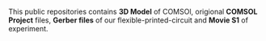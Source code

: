 This public repositories contains **3D Model** of COMSOl, origional **COMSOL Project** files, **Gerber files** of our flexible-printed-circuit and **Movie S1** of experiment.
